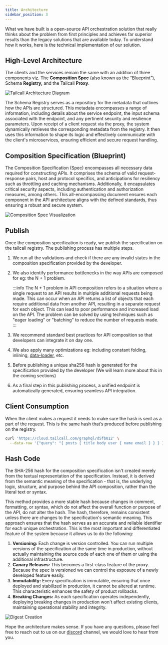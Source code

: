 ```yaml
---
title: Architecture
sidebar_position: 3
---
```


What we have built is a open-source API orchestration solution that really thinks about the problem from first principles and achieves far superior results than the legacy solutions that are available today. To understand how it works, here is the technical implementation of our solution.

## High-Level Architecture

The clients and the services remain the same with an addition of three components viz. The **Composition Spec** (also known as the “Blueprint”), Schema **Registry,** and the Tailcall **Proxy**.

![Tailcall Architecture Diagram](/img/tailcall-architecture.png)

The Schema Registry serves as a repository for the metadata that outlines how the APIs are structured. This metadata encompasses a range of information, including details about the service endpoint, the input schema associated with the endpoint, and any pertinent security and resilience parameters. Upon receipt of a client request via the proxy, the system dynamically retrieves the corresponding metadata from the registry. It then uses this information to shape its logic and effectively communicate with the client's microservices, ensuring efficient and secure request handling.

## Composition Specification (Blueprint)

The Composition Specification (Spec) encompasses all necessary data required for constructing APIs. It comprises the schema of valid request-response pairs, host and protocol specifics, and anticipations for resiliency such as throttling and caching mechanisms. Additionally, it encapsulates critical security aspects, including authentication and authorization measures, among others. This all-encompassing document ensures each component in the API architecture aligns with the defined standards, thus ensuring a robust and secure system.

![Composition Spec Visualization](/img/tailcall-blueprint.png)

## Publish

Once the composition specification is ready, we publish the specification on the tailcall registry. The publishing process has multiple steps.

1. We run all the validations and check if there are any invalid states in the composition specification provided by the developer.
2. We also identify performance bottlenecks in the way APIs are composed for eg: the N + 1 problem.

   :::info
   The N + 1 problem in API composition refers to a situation where a single request to an API results in multiple additional requests being made. This can occur when an API returns a list of objects that each require additional data from another API, resulting in a separate request for each object. This can lead to poor performance and increased load on the API. The problem can be solved by using techniques such as "eager loading" or "batching" to reduce the number of requests made.
   :::

3. We recommend standard best practices for API composition so that developers can integrate it on day one.
4. We also apply many optimizations eg: including constant folding, inlining, [data-loader], etc.
5. Before publishing a unique sha256 hash is generated for the specification provided by the developer (We will learn more about this in the coming sections)
6. As a final step in this publishing process, a unified endpoint is automatically generated, ensuring seamless API integration.

[data-loader]: https://github.com/graphql/dataloader

## Client Consumption

When the client makes a request it needs to make sure the hash is sent as a part of the request. This is the same hash that’s produced before publishing on the registry.

```bash
curl 'https://cloud.tailcall.com/graphql/d5fb012' \
  --data-raw '{"query": "{ posts { title body user { name email } } } }"}'
```

## Hash Code

The SHA-256 hash for the composition specification isn't created merely from the textual representation of the specification. Instead, it is derived from the semantic meaning of the specification - that is, the underlying logic, structure, and purpose behind the API composition, rather than the literal text or syntax.

This method provides a more stable hash because changes in comment, formatting, or syntax, which do not affect the overall function or purpose of the API, do not alter the hash. The hash, therefore, remains consistent unless there are changes to the specification's semantic meaning. This approach ensures that the hash serves as an accurate and reliable identifier for each unique orchestration. This is the most important and differentiated feature of the system because it allows us to do the following:

1. **Versioning:** Each change is version controlled. You can run multiple versions of the specification at the same time in production, without actually maintaining the source code of each one of them or using the additional infrastructure.
2. **Canary Releases:** This becomes a first-class feature of the proxy. Because the spec is versioned we can control the exposure of a newly developed feature easily.
3. **Immutability:** Every specification is immutable, ensuring that once deployed and stabilized in production, it cannot be altered at runtime. This characteristic enhances the safety of product rollbacks.
4. **Breaking Changes:** As each specification operates independently, deploying breaking changes in production won't affect existing clients, maintaining operational stability and integrity.

![Digest Creation](/img/tailcall-digest.png)

Hope the architecture makes sense. If you have any questions, please feel free to reach out to us on our [discord] channel, we would love to hear from you.

[discord]: https://discord.gg/Q2ZExpFCnA
